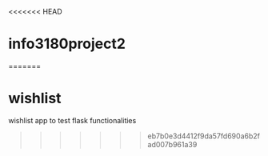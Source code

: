 <<<<<<< HEAD
# info3180project2
=======
# wishlist
wishlist app to test flask functionalities
>>>>>>> eb7b0e3d4412f9da57fd690a6b2fad007b961a39
